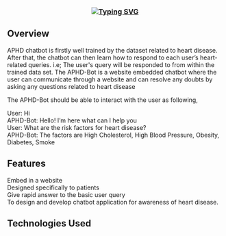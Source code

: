 <h3 align="center"><a href="https://git.io/typing-svg" align="center"><img align="center" src="https://readme-typing-svg.herokuapp.com?font=Fira+Code&size=25&duration=4000&center=true&vCenter=true&width=435&lines=APHD+Chatbot;" alt="Typing SVG" style="max-width:100%" /></a></h3>

<h2> Overview </h2>
<p>APHD chatbot is firstly well trained by the dataset related to heart disease. After 
that, the chatbot can then learn how to respond to each user’s heart-related queries. i.e; The user's 
query will be responded to from within the trained data set. The APHD-Bot is a website embedded 
chatbot where the user can communicate through a website and can resolve any doubts by asking 
any questions related to heart disease</p>

The APHD-Bot should be able to interact with the user as following, 

User: Hi <br>
APHD-Bot: Hello! I’m here what can I help you <br>
User: What are the risk factors for heart disease? <br>
APHD-Bot: The factors are High Cholesterol, High Blood Pressure, Obesity, Diabetes, Smoke <br>

<h2> Features </h2>
Embed in a website <br>
Designed specifically to patients <br>
Give rapid answer to the basic user query <br>
To design and develop chatbot application for awareness of heart disease. <br>

<h2> Technologies Used </h2>


